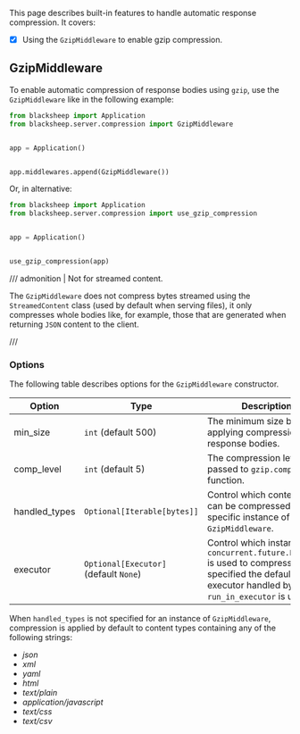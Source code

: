 This page describes built-in features to handle automatic response compression.
It covers:

- [X] Using the `GzipMiddleware` to enable gzip compression.

## GzipMiddleware

To enable automatic compression of response bodies using `gzip`, use the
`GzipMiddleware` like in the following example:

```python
from blacksheep import Application
from blacksheep.server.compression import GzipMiddleware


app = Application()


app.middlewares.append(GzipMiddleware())
```

Or, in alternative:

```python
from blacksheep import Application
from blacksheep.server.compression import use_gzip_compression


app = Application()


use_gzip_compression(app)
```

/// admonition | Not for streamed content.

The `GzipMiddleware` does not compress bytes streamed using the
`StreamedContent` class (used by default when serving files), it only
compresses whole bodies like, for example, those that are generated when
returning `JSON` content to the client.

///

### Options

The following table describes options for the `GzipMiddleware` constructor.

| Option        | Type                                  | Description                                                                                                                                              |
| ------------- | ------------------------------------- | -------------------------------------------------------------------------------------------------------------------------------------------------------- |
| min_size      | `int` (default 500)                   | The minimum size before applying compression to response bodies.                                                                                         |
| comp_level    | `int` (default 5)                     | The compression level, as passed to `gzip.compress` function.                                                                                            |
| handled_types | `Optional[Iterable[bytes]]`           | Control which content types can be compressed by the specific instance of `GzipMiddleware`.                                                              |
| executor      | `Optional[Executor]` (default `None`) | Control which instance of `concurrent.future.Executor` is used to compress - if not specified the default executor handled by `run_in_executor` is used. |

When `handled_types` is not specified for an instance of `GzipMiddleware`,
compression is applied by default to content types containing any of the
following strings:

- _json_
- _xml_
- _yaml_
- _html_
- _text/plain_
- _application/javascript_
- _text/css_
- _text/csv_

